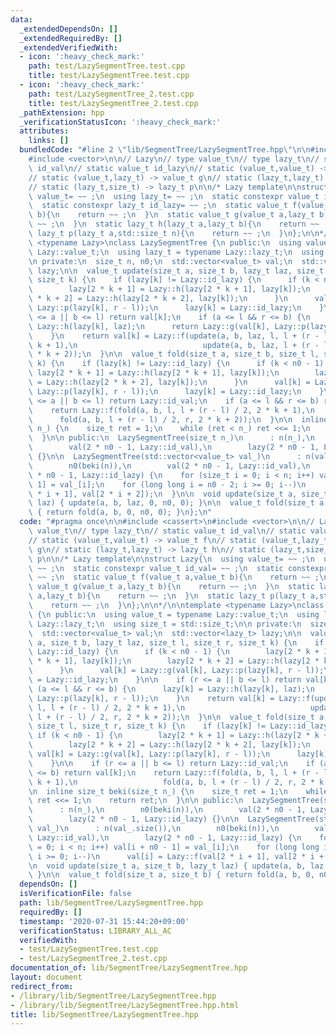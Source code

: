 ```yaml
---
data:
  _extendedDependsOn: []
  _extendedRequiredBy: []
  _extendedVerifiedWith:
  - icon: ':heavy_check_mark:'
    path: test/LazySegmentTree.test.cpp
    title: test/LazySegmentTree.test.cpp
  - icon: ':heavy_check_mark:'
    path: test/LazySegmentTree_2.test.cpp
    title: test/LazySegmentTree_2.test.cpp
  _pathExtension: hpp
  _verificationStatusIcon: ':heavy_check_mark:'
  attributes:
    links: []
  bundledCode: "#line 2 \"lib/SegmentTree/LazySegmentTree.hpp\"\n\n#include <cassert>\n\
    #include <vector>\n\n// Lazy\n// type value_t\n// type lazy_t\n// static value_t\
    \ id_val\n// static value_t id_lazy\n// static (value_t,value_t) -> value_t f\n\
    // static (value_t,lazy_t) -> value_t g\n// static (lazy_t,lazy_t) -> lazy_t h\n\
    // static (lazy_t,size_t) -> lazy_t p\n\n/* Lazy template\n\nstruct Lazy{\n  using\
    \ value_t= ~~ ;\n  using lazy_t= ~~ ;\n  static constexpr value_t id_val= ~~ ;\n\
    \  static constexpr lazy_t id_lazy= ~~ ;\n  static value_t f(value_t a,value_t\
    \ b){\n    return ~~ ;\n  }\n  static value_t g(value_t a,lazy_t b){\n    return\
    \ ~~ ;\n  }\n  static lazy_t h(lazy_t a,lazy_t b){\n    return ~~ ;\n  }\n  static\
    \ lazy_t p(lazy_t a,std::size_t n){\n    return ~~ ;\n  }\n};\n\n*/\n\ntemplate\
    \ <typename Lazy>\nclass LazySegmentTree {\n public:\n  using value_t = typename\
    \ Lazy::value_t;\n  using lazy_t = typename Lazy::lazy_t;\n  using size_t = std::size_t;\n\
    \n private:\n  size_t n, n0;\n  std::vector<value_t> val;\n  std::vector<lazy_t>\
    \ lazy;\n\n  value_t update(size_t a, size_t b, lazy_t laz, size_t l, size_t r,\
    \ size_t k) {\n    if (lazy[k] != Lazy::id_lazy) {\n      if (k < n0 - 1) {\n\
    \        lazy[2 * k + 1] = Lazy::h(lazy[2 * k + 1], lazy[k]);\n        lazy[2\
    \ * k + 2] = Lazy::h(lazy[2 * k + 2], lazy[k]);\n      }\n      val[k] = Lazy::g(val[k],\
    \ Lazy::p(lazy[k], r - l));\n      lazy[k] = Lazy::id_lazy;\n    }\n\n    if (r\
    \ <= a || b <= l) return val[k];\n    if (a <= l && r <= b) {\n      lazy[k] =\
    \ Lazy::h(lazy[k], laz);\n      return Lazy::g(val[k], Lazy::p(lazy[k], r - l));\n\
    \    }\n    return val[k] = Lazy::f(update(a, b, laz, l, l + (r - l) / 2, 2 *\
    \ k + 1),\n                            update(a, b, laz, l + (r - l) / 2, r, 2\
    \ * k + 2));\n  }\n\n  value_t fold(size_t a, size_t b, size_t l, size_t r, size_t\
    \ k) {\n    if (lazy[k] != Lazy::id_lazy) {\n      if (k < n0 - 1) {\n       \
    \ lazy[2 * k + 1] = Lazy::h(lazy[2 * k + 1], lazy[k]);\n        lazy[2 * k + 2]\
    \ = Lazy::h(lazy[2 * k + 2], lazy[k]);\n      }\n      val[k] = Lazy::g(val[k],\
    \ Lazy::p(lazy[k], r - l));\n      lazy[k] = Lazy::id_lazy;\n    }\n\n    if (r\
    \ <= a || b <= l) return Lazy::id_val;\n    if (a <= l && r <= b) return val[k];\n\
    \    return Lazy::f(fold(a, b, l, l + (r - l) / 2, 2 * k + 1),\n             \
    \      fold(a, b, l + (r - l) / 2, r, 2 * k + 2));\n  }\n\n  inline size_t beki(size_t\
    \ n_) {\n    size_t ret = 1;\n    while (ret < n_) ret <<= 1;\n    return ret;\n\
    \  }\n\n public:\n  LazySegmentTree(size_t n_)\n      : n(n_),\n        n0(beki(n)),\n\
    \        val(2 * n0 - 1, Lazy::id_val),\n        lazy(2 * n0 - 1, Lazy::id_lazy)\
    \ {}\n\n  LazySegmentTree(std::vector<value_t> val_)\n      : n(val_.size()),\n\
    \        n0(beki(n)),\n        val(2 * n0 - 1, Lazy::id_val),\n        lazy(2\
    \ * n0 - 1, Lazy::id_lazy) {\n    for (size_t i = 0; i < n; i++) val[i + n0 -\
    \ 1] = val_[i];\n    for (long long i = n0 - 2; i >= 0; i--)\n      val[i] = Lazy::f(val[2\
    \ * i + 1], val[2 * i + 2]);\n  }\n\n  void update(size_t a, size_t b, lazy_t\
    \ laz) { update(a, b, laz, 0, n0, 0); }\n\n  value_t fold(size_t a, size_t b)\
    \ { return fold(a, b, 0, n0, 0); }\n};\n"
  code: "#pragma once\n\n#include <cassert>\n#include <vector>\n\n// Lazy\n// type\
    \ value_t\n// type lazy_t\n// static value_t id_val\n// static value_t id_lazy\n\
    // static (value_t,value_t) -> value_t f\n// static (value_t,lazy_t) -> value_t\
    \ g\n// static (lazy_t,lazy_t) -> lazy_t h\n// static (lazy_t,size_t) -> lazy_t\
    \ p\n\n/* Lazy template\n\nstruct Lazy{\n  using value_t= ~~ ;\n  using lazy_t=\
    \ ~~ ;\n  static constexpr value_t id_val= ~~ ;\n  static constexpr lazy_t id_lazy=\
    \ ~~ ;\n  static value_t f(value_t a,value_t b){\n    return ~~ ;\n  }\n  static\
    \ value_t g(value_t a,lazy_t b){\n    return ~~ ;\n  }\n  static lazy_t h(lazy_t\
    \ a,lazy_t b){\n    return ~~ ;\n  }\n  static lazy_t p(lazy_t a,std::size_t n){\n\
    \    return ~~ ;\n  }\n};\n\n*/\n\ntemplate <typename Lazy>\nclass LazySegmentTree\
    \ {\n public:\n  using value_t = typename Lazy::value_t;\n  using lazy_t = typename\
    \ Lazy::lazy_t;\n  using size_t = std::size_t;\n\n private:\n  size_t n, n0;\n\
    \  std::vector<value_t> val;\n  std::vector<lazy_t> lazy;\n\n  value_t update(size_t\
    \ a, size_t b, lazy_t laz, size_t l, size_t r, size_t k) {\n    if (lazy[k] !=\
    \ Lazy::id_lazy) {\n      if (k < n0 - 1) {\n        lazy[2 * k + 1] = Lazy::h(lazy[2\
    \ * k + 1], lazy[k]);\n        lazy[2 * k + 2] = Lazy::h(lazy[2 * k + 2], lazy[k]);\n\
    \      }\n      val[k] = Lazy::g(val[k], Lazy::p(lazy[k], r - l));\n      lazy[k]\
    \ = Lazy::id_lazy;\n    }\n\n    if (r <= a || b <= l) return val[k];\n    if\
    \ (a <= l && r <= b) {\n      lazy[k] = Lazy::h(lazy[k], laz);\n      return Lazy::g(val[k],\
    \ Lazy::p(lazy[k], r - l));\n    }\n    return val[k] = Lazy::f(update(a, b, laz,\
    \ l, l + (r - l) / 2, 2 * k + 1),\n                            update(a, b, laz,\
    \ l + (r - l) / 2, r, 2 * k + 2));\n  }\n\n  value_t fold(size_t a, size_t b,\
    \ size_t l, size_t r, size_t k) {\n    if (lazy[k] != Lazy::id_lazy) {\n     \
    \ if (k < n0 - 1) {\n        lazy[2 * k + 1] = Lazy::h(lazy[2 * k + 1], lazy[k]);\n\
    \        lazy[2 * k + 2] = Lazy::h(lazy[2 * k + 2], lazy[k]);\n      }\n     \
    \ val[k] = Lazy::g(val[k], Lazy::p(lazy[k], r - l));\n      lazy[k] = Lazy::id_lazy;\n\
    \    }\n\n    if (r <= a || b <= l) return Lazy::id_val;\n    if (a <= l && r\
    \ <= b) return val[k];\n    return Lazy::f(fold(a, b, l, l + (r - l) / 2, 2 *\
    \ k + 1),\n                   fold(a, b, l + (r - l) / 2, r, 2 * k + 2));\n  }\n\
    \n  inline size_t beki(size_t n_) {\n    size_t ret = 1;\n    while (ret < n_)\
    \ ret <<= 1;\n    return ret;\n  }\n\n public:\n  LazySegmentTree(size_t n_)\n\
    \      : n(n_),\n        n0(beki(n)),\n        val(2 * n0 - 1, Lazy::id_val),\n\
    \        lazy(2 * n0 - 1, Lazy::id_lazy) {}\n\n  LazySegmentTree(std::vector<value_t>\
    \ val_)\n      : n(val_.size()),\n        n0(beki(n)),\n        val(2 * n0 - 1,\
    \ Lazy::id_val),\n        lazy(2 * n0 - 1, Lazy::id_lazy) {\n    for (size_t i\
    \ = 0; i < n; i++) val[i + n0 - 1] = val_[i];\n    for (long long i = n0 - 2;\
    \ i >= 0; i--)\n      val[i] = Lazy::f(val[2 * i + 1], val[2 * i + 2]);\n  }\n\
    \n  void update(size_t a, size_t b, lazy_t laz) { update(a, b, laz, 0, n0, 0);\
    \ }\n\n  value_t fold(size_t a, size_t b) { return fold(a, b, 0, n0, 0); }\n};"
  dependsOn: []
  isVerificationFile: false
  path: lib/SegmentTree/LazySegmentTree.hpp
  requiredBy: []
  timestamp: '2020-07-31 15:44:20+09:00'
  verificationStatus: LIBRARY_ALL_AC
  verifiedWith:
  - test/LazySegmentTree.test.cpp
  - test/LazySegmentTree_2.test.cpp
documentation_of: lib/SegmentTree/LazySegmentTree.hpp
layout: document
redirect_from:
- /library/lib/SegmentTree/LazySegmentTree.hpp
- /library/lib/SegmentTree/LazySegmentTree.hpp.html
title: lib/SegmentTree/LazySegmentTree.hpp
---
```

